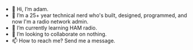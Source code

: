- 👋 Hi, I’m adam.
- 👀 I’m a 25+ year technical nerd who's built, designed, programmed, and now I'm a radio network admin.
- 🌱 I’m currently learning HAM radio.
- 💞️ I’m looking to collaborate on nothing.
- 📫 How to reach me? Send me a message.

<!---
andarazoroflove/andarazoroflove is a ✨ special ✨ repository because its `README.md` (this file) appears on your GitHub profile.
You can click the Preview link to take a look at your changes.
--->
